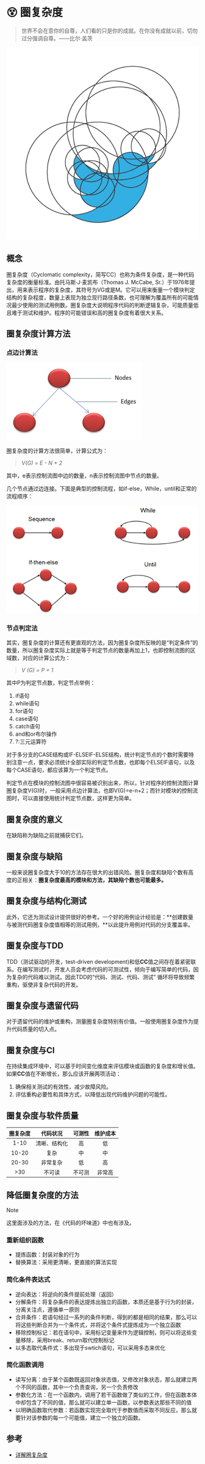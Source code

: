 # :dizzy_face: ​圈复杂度

>世界不会在意你的自尊，人们看的只是你的成就。在你没有成就以前，切勿过分强调自尊。——比尔·盖茨

![img.png](../img/程序设计/圈复杂度.gif)

## 概念

圈复杂度（Cyclomatic complexity，简写CC）也称为条件复杂度，是一种代码复杂度的衡量标准。由托马斯·J·麦凯布（Thomas J. McCabe, Sr.）于1976年提出，用来表示程序的复杂度，其符号为VG或是M。它可以用来衡量一个模块判定结构的复杂程度，数量上表现为独立现行路径条数，也可理解为覆盖所有的可能情况最少使用的测试用例数。圈复杂度大说明程序代码的判断逻辑复杂，可能质量低且难于测试和维护。程序的可能错误和高的圈复杂度有着很大关系。

## 圈复杂度计算方法

### 点边计算法

![img.png](../img/程序设计/点边计算法.jpg)

圈复杂度的计算方法很简单，计算公式为：

> *V(G) = E - N + 2*

其中，e表示控制流图中边的数量，n表示控制流图中节点的数量。

几个节点通过边连接。下面是典型的控制流程，如if-else，While，until和正常的流程顺序：

![img.png](../img/程序设计/基础逻辑.png)

### 节点判定法

其实，圈复杂度的计算还有更直观的方法，因为圈复杂度所反映的是“判定条件”的数量，所以圈复杂度实际上就是等于判定节点的数量再加上1，也即控制流图的区域数，对应的计算公式为：

> *V (G) = P + 1*

其中P为判定节点数，判定节点举例：

1. if语句
2. while语句
3. for语句
4. case语句
5. catch语句
6. and和or布尔操作
7. ?:三元运算符

对于多分支的CASE结构或IF-ELSEIF-ELSE结构，统计判定节点的个数时需要特别注意一点，要求必须统计全部实际的判定节点数，也即每个ELSEIF语句，以及每个CASE语句，都应该算为一个判定节点。

判定节点在模块的控制流图中很容易被识别出来，所以，针对程序的控制流图计算圈复杂度V(G)时，一般采用点边计算法，也即V(G)=e-n+2；而针对模块的控制流图时，可以直接使用统计判定节点数，这样更为简单。

## 圈复杂度的意义

在缺陷称为缺陷之前就捕获它们。

## 圈复杂度与缺陷

一般来说圈复杂度大于10的方法存在很大的出错风险。圈复杂度和缺陷个数有高度的正相关：**圈复杂度最高的模块和方法，其缺陷个数也可能最多。**

## 圈复杂度与结构化测试

此外，它还为测试设计提供很好的参考。一个好的用例设计经验是：**创建数量与被测代码圈复杂度值相等的测试用例，**以此提升用例对代码的分支覆盖率。

## 圈复杂度与TDD

TDD（测试驱动的开发，test-driven development)和低**CC**值之间存在着紧密联系。在编写测试时，开发人员会考虑代码的可测试性，倾向于编写简单的代码，因为复杂的代码难以测试。因此TDD的“代码、测试、代码、测试” 循环将导致频繁重构，驱使非复杂代码的开发。

## 圈复杂度与遗留代码

对于遗留代码的维护或重构，测量圈复杂度特别有价值。一般使用圈复杂度作为提升代码质量的切入点。

## 圈复杂度与CI

在持续集成环境中，可以基于时间变化维度来评估模块或函数的复杂度和增长值。如果**CC**值在不断增长，那么应该开展两项活动：

1. 确保相关测试的有效性，减少故障风险。
2. 评估重构必要性和具体方式，以降低出现代码维护问题的可能性。

## 圈复杂度与软件质量

| 圈复杂度 |   代码状况   | 可测性 | 维护成本 |
| :------: | :----------: | :----: | :------: |
|   1-10   | 清晰、结构化 |   高   |    低    |
|  10-20   |     复杂     |   中   |    中    |
|  20-30   |   非常复杂   |   低   |    高    |
|   >30    |    不可读    | 不可测 |  非常高  |

## 降低圈复杂度的方法

>[!note]
>
>这里面涉及的方法，在《代码的坏味道》中也有涉及。

### 重新组织函数

- 提炼函数：封装对象的行为
- 替换算法：采用更清晰，更直接的算法实现

### 简化条件表达式

- 逆向表达：将逆向的条件提前处理（返回）
- 分解条件：将复杂条件的表达提炼出独立的函数，本质还是基于行为的封装，分离关注点，遵循单一原则
- 合并条件：若语句经过一系列的条件判断，得到的都是相同的结果，那么可以将这些判断合并为一个条件式，并将这个条件式提炼成为一个独立函数
- 移除控制标记：若在语句中，采用标记变量来作为逻辑控制，则可以将这些变量移除，采用break、return取代控制标记
- 以多态取代条件式：多出现于swtich语句，可以采用多态来优化

### 简化函数调用

- 读写分离：由于某个函数既返回对象状态值，又修改对象状态，那么就建立两个不同的函数，其中一个负责查询，另一个负责修改
- 参数化方法：在一个函数内，调用了若干函数做了类似的工作，但在函数本体中却包含了不同的值，那么就可以建立单一函数，以参数表达那些不同的值
- 以明确函数取代参数：若函数实现完全取代于参数值而采取不同反应，那么就要针对该参数的每一个可能值，建立一个独立的函数。

## 参考

- [详解圈复杂度](http://kaelzhang81.github.io/2017/06/18/%E8%AF%A6%E8%A7%A3%E5%9C%88%E5%A4%8D%E6%9D%82%E5%BA%A6/)